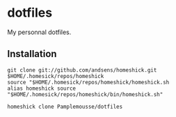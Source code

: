 dotfiles
========

My personnal dotfiles.


## Installation

    git clone git://github.com/andsens/homeshick.git $HOME/.homesick/repos/homeshick
    source "$HOME/.homesick/repos/homeshick/homeshick.sh
    alias homeshick source "$HOME/.homesick/repos/homeshick/bin/homeshick.sh"
    
    homeshick clone Pamplemousse/dotfiles
